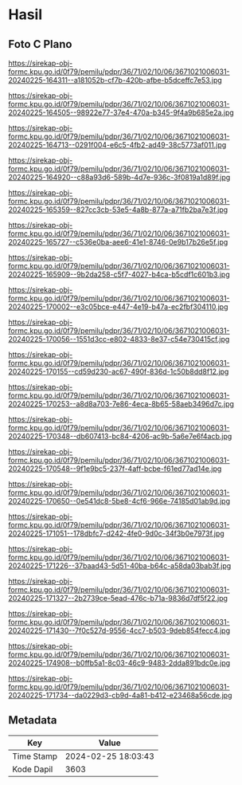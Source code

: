 # Hasil

## Foto C Plano

https://sirekap-obj-formc.kpu.go.id/0f79/pemilu/pdpr/36/71/02/10/06/3671021006031-20240225-164311--a181052b-cf7b-420b-afbe-b5dceffc7e53.jpg

https://sirekap-obj-formc.kpu.go.id/0f79/pemilu/pdpr/36/71/02/10/06/3671021006031-20240225-164505--98922e77-37e4-470a-b345-9f4a9b685e2a.jpg

https://sirekap-obj-formc.kpu.go.id/0f79/pemilu/pdpr/36/71/02/10/06/3671021006031-20240225-164713--0291f004-e6c5-4fb2-ad49-38c5773af011.jpg

https://sirekap-obj-formc.kpu.go.id/0f79/pemilu/pdpr/36/71/02/10/06/3671021006031-20240225-164920--c88a93d6-589b-4d7e-936c-3f0819a1d89f.jpg

https://sirekap-obj-formc.kpu.go.id/0f79/pemilu/pdpr/36/71/02/10/06/3671021006031-20240225-165359--827cc3cb-53e5-4a8b-877a-a71fb2ba7e3f.jpg

https://sirekap-obj-formc.kpu.go.id/0f79/pemilu/pdpr/36/71/02/10/06/3671021006031-20240225-165727--c536e0ba-aee6-41e1-8746-0e9b17b26e5f.jpg

https://sirekap-obj-formc.kpu.go.id/0f79/pemilu/pdpr/36/71/02/10/06/3671021006031-20240225-165909--9b2da258-c5f7-4027-b4ca-b5cdf1c601b3.jpg

https://sirekap-obj-formc.kpu.go.id/0f79/pemilu/pdpr/36/71/02/10/06/3671021006031-20240225-170002--e3c05bce-e447-4e19-b47a-ec2fbf304110.jpg

https://sirekap-obj-formc.kpu.go.id/0f79/pemilu/pdpr/36/71/02/10/06/3671021006031-20240225-170056--1551d3cc-e802-4833-8e37-c54e730415cf.jpg

https://sirekap-obj-formc.kpu.go.id/0f79/pemilu/pdpr/36/71/02/10/06/3671021006031-20240225-170155--cd59d230-ac67-490f-836d-1c50b8dd8f12.jpg

https://sirekap-obj-formc.kpu.go.id/0f79/pemilu/pdpr/36/71/02/10/06/3671021006031-20240225-170253--a8d8a703-7e86-4eca-8b65-58aeb3496d7c.jpg

https://sirekap-obj-formc.kpu.go.id/0f79/pemilu/pdpr/36/71/02/10/06/3671021006031-20240225-170348--db607413-bc84-4206-ac9b-5a6e7e6f4acb.jpg

https://sirekap-obj-formc.kpu.go.id/0f79/pemilu/pdpr/36/71/02/10/06/3671021006031-20240225-170548--9f1e9bc5-237f-4aff-bcbe-f61ed77ad14e.jpg

https://sirekap-obj-formc.kpu.go.id/0f79/pemilu/pdpr/36/71/02/10/06/3671021006031-20240225-170650--0e541dc8-5be8-4cf6-966e-74185d01ab9d.jpg

https://sirekap-obj-formc.kpu.go.id/0f79/pemilu/pdpr/36/71/02/10/06/3671021006031-20240225-171051--178dbfc7-d242-4fe0-9d0c-34f3b0e7973f.jpg

https://sirekap-obj-formc.kpu.go.id/0f79/pemilu/pdpr/36/71/02/10/06/3671021006031-20240225-171226--37baad43-5d51-40ba-b64c-a58da03bab3f.jpg

https://sirekap-obj-formc.kpu.go.id/0f79/pemilu/pdpr/36/71/02/10/06/3671021006031-20240225-171327--2b2739ce-5ead-476c-b71a-9836d7df5f22.jpg

https://sirekap-obj-formc.kpu.go.id/0f79/pemilu/pdpr/36/71/02/10/06/3671021006031-20240225-171430--7f0c527d-9556-4cc7-b503-9deb854fecc4.jpg

https://sirekap-obj-formc.kpu.go.id/0f79/pemilu/pdpr/36/71/02/10/06/3671021006031-20240225-174908--b0ffb5a1-8c03-46c9-9483-2dda891bdc0e.jpg

https://sirekap-obj-formc.kpu.go.id/0f79/pemilu/pdpr/36/71/02/10/06/3671021006031-20240225-171734--da0229d3-cb9d-4a81-b412-e23468a56cde.jpg


## Metadata

| Key        | Value               |
| ---------- | ------------------- |
| Time Stamp | 2024-02-25 18:03:43 |
| Kode Dapil | 3603                |



